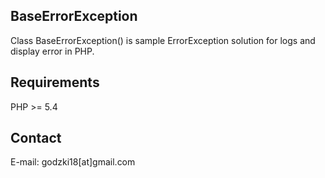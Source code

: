 ## BaseErrorException
Class BaseErrorException() is sample ErrorException solution for logs and display error in PHP.

## Requirements
PHP >= 5.4 

## Contact
E-mail: godzki18[at]gmail.com
